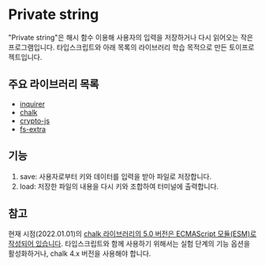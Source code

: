 # Private string

"Private string"은 해시 함수 이용해 사용자의 입력을 저장하거나 다시 읽어오는 작은 프로그램입니다. 타입스크립트와 아래 목록의 라이브러리 학습 목적으로 만든 토이프로젝트입니다.

## 주요 라이브러리 목록

- [inquirer](https://github.com/SBoudrias/Inquirer.js)
- [chalk](https://github.com/chalk/chalk)
- [crypto-js](https://github.com/brix/crypto-js)
- [fs-extra](https://github.com/jprichardson/node-fs-extra)

## 기능

1. save: 사용자로부터 키와 데이터를 입력을 받아 파일로 저장합니다.
2. load: 저장한 파일의 내용을 다시 키와 조합하여 터미널에 출력합니다.

## 참고

현재 시점(2022.01.01)의 [chalk 라이브러리의 5.0 버전은 ECMAScript 모듈(ESM)로 작성되어 있습니다](https://github.com/chalk/chalk/releases/tag/v5.0.0). 타입스크립트와 함께 사용하기 위해서는 실험 단계의 기능 옵션을 활성화하거나, chalk 4.x 버전을 사용해야 합니다.
